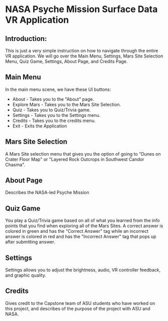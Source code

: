 # NASA Psyche Mission Surface Data VR Application

## Introduction:
This is just a very simple instruction on how to navigate through the entire VR application. We will go over the Main Menu, Settings, Mars Site Selection Menu, Quiz Game, Settings, About Page, and Credits Page.

## Main Menu 
In the main menu scene, we have these UI buttons:
- About - Takes you to the "About" page.
- Explore Mars - Takes you to the Mars Site Selection.
- Quiz - Takes you to Quiz/Trivia game.
- Settings - Takes you to the Settings menu.
- Credits - Takes you to the credits menu.
- Exit - Exits the Application

## Mars Site Selection
A Mars Site selection menu that gives you the option of going to "Dunes on Crater Floor Map" or "Layered Rock Outcrops in Southwest Candor Chasma".
## About Page
Describes the NASA-led Psyche Mission
## Quiz Game
You play a Quiz/Trivia game based on all of what you learned from the info points that you find when exploring all of the Mars Sites. A correct answer is colored in green and has the "Correct Answer" tag while an incorrect answer is colored in red and has the "Incorrect Answer" tag that pops up after submitting answer.
## Settings
Settings allows you to adjust the brightness, audio, VR controller feedback, and graphic quality.
## Credits
Gives credit to the Capstone team of ASU students who have worked on this project, and describes of the purpose of the project with ASU and NASA.
